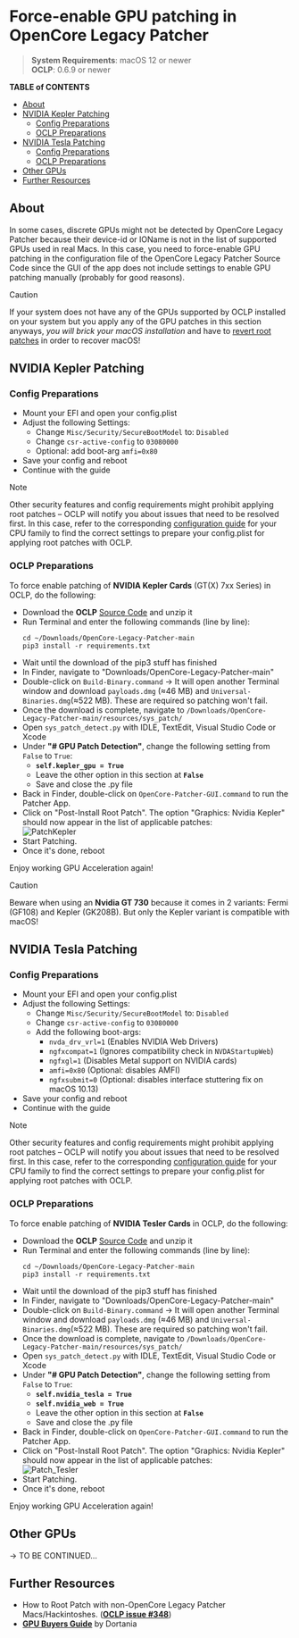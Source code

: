 # Force-enable GPU patching in OpenCore Legacy Patcher

> **System Requirements**: macOS 12 or newer<br>
> **OCLP**: 0.6.9 or newer

**TABLE of CONTENTS**

- [About](#about)
- [NVIDIA Kepler Patching](#nvidia-kepler-patching)
	- [Config Preparations](#config-preparations)
	- [OCLP Preparations](#oclp-preparations)
- [NVIDIA Tesla Patching](#nvidia-tesla-patching)
	- [Config Preparations](#config-preparations-1)
	- [OCLP Preparations](#oclp-preparations-1)
- [Other GPUs](#other-gpus)
- [Further Resources](#further-resources)

## About
In some cases, discrete GPUs might not be detected by OpenCore Legacy Patcher because their device-id or IOName is not in the list of supported GPUs used in real Macs. In this case, you need to force-enable GPU patching in the configuration file of the OpenCore Legacy Patcher Source Code since the GUI of the app does not include settings to enable GPU patching manually (probably for good reasons).

> [!CAUTION]
> 
> If your system does not have any of the GPUs supported by OCLP installed on your system but you apply any of the GPU patches in this section anyways, *you will brick your macOS installation* and have to [revert root patches](https://github.com/5T33Z0/OC-Little-Translated/blob/main/14_OCLP_Wintel/Guides/Reverting_Root_Patches.md) in order to recover macOS!


## NVIDIA Kepler Patching

### Config Preparations
- Mount your EFI and open your config.plist
- Adjust the following Settings:
	- Change `Misc/Security/SecureBootModel` to: `Disabled`
	- Change `csr-active-config` to `03080000`
	- Optional: add boot-arg `amfi=0x80`
- Save your config and reboot
- Continue with the guide

> [!NOTE]
>
> Other security features and config requirements might prohibit applying root patches – OCLP will notify you about issues that need to be resolved first. In this case, refer to the corresponding [configuration guide](https://github.com/5T33Z0/OC-Little-Translated/tree/main/14_OCLP_Wintel#configuration-guides) for your CPU family to find the correct settings to prepare your config.plist for applying root patches with OCLP.

### OCLP Preparations
To force enable patching of **NVIDIA Kepler Cards** (GT(X) 7xx Series) in OCLP, do the following:

- Download the **OCLP** [Source Code](https://github.com/dortania/OpenCore-Legacy-Patcher) and unzip it
- Run Terminal and enter the following commands (line by line):
    ```shell
    cd ~/Downloads/OpenCore-Legacy-Patcher-main
    pip3 install -r requirements.txt
    ```
- Wait until the download of the pip3 stuff has finished
- In Finder, navigate to "Downloads/OpenCore-Legacy-Patcher-main"
- Double-click on `Build-Binary.command` &rarr; It will open another Terminal window and download `payloads.dmg` (≈46 MB) and `Universal-Binaries.dmg`(≈522 MB). These are required so patching won't fail.
- Once the download is complete, navigate to `/Downloads/OpenCore-Legacy-Patcher-main/resources/sys_patch/`
- Open `sys_patch_detect.py` with IDLE, TextEdit, Visual Studio Code or Xcode
- Under **"# GPU Patch Detection"**, change the following setting from `False` to `True`:
	- **`self.kepler_gpu = True`**
	- Leave the other option in this section at **`False`**
	- Save and close the .py file 
- Back in Finder, double-click on `OpenCore-Patcher-GUI.command` to run the Patcher App.
- Click on "Post-Install Root Patch". The option "Graphics: Nvidia Kepler" should now appear in the list of applicable patches:<br>![PatchKepler](https://github.com/5T33Z0/OC-Little-Translated/assets/76865553/ed1f07a7-30d7-4c5e-8720-6ae7bb89c25a)
- Start Patching. 
- Once it's done, reboot

Enjoy working GPU Acceleration again!

> [!CAUTION]
> 
> Beware when using an **Nvidia GT 730** because it comes in 2 variants: Fermi (GF108) and Kepler (GK208B). But only the Kepler variant is compatible with macOS!

## NVIDIA Tesla Patching

### Config Preparations
- Mount your EFI and open your config.plist
- Adjust the following Settings:
	- Change `Misc/Security/SecureBootModel` to: `Disabled`
	- Change `csr-active-config` to `03080000`
	- Add the following boot-args:
		- `nvda_drv_vrl=1` (Enables NVIDIA Web Drivers)  
		- `ngfxcompat=1` (Ignores compatibility check in `NVDAStartupWeb`)
		- `ngfxgl=1` (Disables Metal support on NVIDIA cards)
		- `amfi=0x80` (Optional: disables AMFI)
		- `ngfxsubmit=0` (Optional: disables interface stuttering fix on macOS 10.13)
- Save your config and reboot
- Continue with the guide

> [!NOTE]
>
> Other security features and config requirements might prohibit applying root patches – OCLP will notify you about issues that need to be resolved first. In this case, refer to the corresponding [configuration guide](https://github.com/5T33Z0/OC-Little-Translated/tree/main/14_OCLP_Wintel#configuration-guides) for your CPU family to find the correct settings to prepare your config.plist for applying root patches with OCLP.

### OCLP Preparations
To force enable patching of **NVIDIA Tesler Cards** in OCLP, do the following:

- Download the **OCLP** [Source Code](https://github.com/dortania/OpenCore-Legacy-Patcher) and unzip it
- Run Terminal and enter the following commands (line by line):
    ```shell
    cd ~/Downloads/OpenCore-Legacy-Patcher-main
    pip3 install -r requirements.txt
    ```
- Wait until the download of the pip3 stuff has finished
- In Finder, navigate to "Downloads/OpenCore-Legacy-Patcher-main"
- Double-click on `Build-Binary.command` &rarr; It will open another Terminal window and download `payloads.dmg` (≈46 MB) and `Universal-Binaries.dmg`(≈522 MB). These are required so patching won't fail.
- Once the download is complete, navigate to `/Downloads/OpenCore-Legacy-Patcher-main/resources/sys_patch/`
- Open `sys_patch_detect.py` with IDLE, TextEdit, Visual Studio Code or Xcode
- Under **"# GPU Patch Detection"**, change the following setting from `False` to `True`:
	- **`self.nvidia_tesla = True`**
	- **`self.nvidia_web = True`**
 	- Leave the other option in this section at **`False`** 
 	- Save and close the .py file 
- Back in Finder, double-click on `OpenCore-Patcher-GUI.command` to run the Patcher App.
- Click on "Post-Install Root Patch". The option "Graphics: Nvidia Kepler" should now appear in the list of applicable patches:<br>![Patch_Tesler](https://github.com/5T33Z0/OC-Little-Translated/assets/76865553/32c41807-3189-492f-886e-54e8ed486b73)
- Start Patching. 
- Once it's done, reboot

Enjoy working GPU Acceleration again!

## Other GPUs

&rarr; TO BE CONTINUED…

## Further Resources
- How to Root Patch with non-OpenCore Legacy Patcher Macs/Hackintoshes. ([**OCLP issue #348**](https://github.com/dortania/OpenCore-Legacy-Patcher/issues/348))
- [**GPU Buyers Guide**](https://dortania.github.io/GPU-Buyers-Guide/) by Dortania
